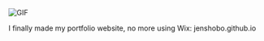 <img src="https://morbotron.com/video/S06E01/ohF6aYeOQ-TZfnqyLAT8lVHgcc4=.gif" alt="GIF">

I finally made my portfolio website, no more using Wix: jenshobo.github.io
